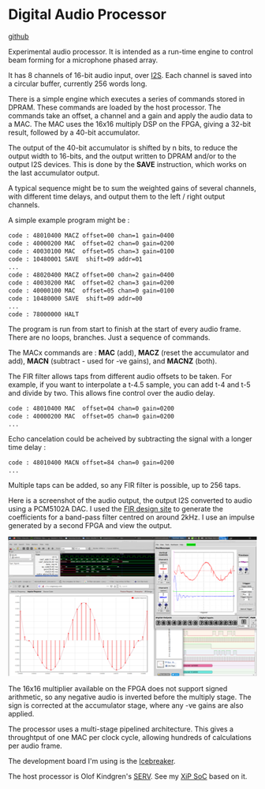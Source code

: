 Digital Audio Processor
=======================

[github](https://github.com/DaveBerkeley/fpga/tree/master/dsp)

Experimental audio processor.
It is intended as a run-time engine to control beam forming
for a microphone phased array.

It has 8 channels of 16-bit audio input, over [I2S](https://en.wikipedia.org/wiki/I%C2%B2S).
Each channel is saved into a circular buffer, currently 256 words long.

There is a simple engine which executes a series of commands stored in DPRAM.
These commands are loaded by the host processor.
The commands take an offset, a channel and a gain and apply the audio data to a MAC.
The MAC uses the 16x16 multiply DSP on the FPGA, giving a 32-bit result,
followed by a 40-bit accumulator.

The output of the 40-bit accumulator is shifted by n bits,
to reduce the output width to 16-bits,
and the output written to DPRAM and/or to the output I2S devices.
This is done by the **SAVE** instruction, which works on the last accumulator output.

A typical sequence might be to sum the weighted gains of several channels,
with different time delays, and output them to the left / right output channels.

A simple example program might be :

    code : 48010400 MACZ offset=00 chan=1 gain=0400
    code : 40000200 MAC  offset=02 chan=0 gain=0200
    code : 40030100 MAC  offset=05 chan=3 gain=0100
    code : 10480001 SAVE  shift=09 addr=01
    ...
    code : 48020400 MACZ offset=00 chan=2 gain=0400
    code : 40030200 MAC  offset=02 chan=3 gain=0200
    code : 40000100 MAC  offset=05 chan=0 gain=0100
    code : 10480000 SAVE  shift=09 addr=00
    ...
    code : 78000000 HALT

The program is run from start to finish at the start of every audio frame.
There are no loops, branches. Just a sequence of commands.

The MACx commands are : **MAC** (add), **MACZ** (reset the accumulator and add),
**MACN** (subtract - used for -ve gains), and **MACNZ** (both).

The FIR filter allows taps from different audio offsets to be taken.
For example, if you want to interpolate a t-4.5 sample,
you can add t-4 and t-5 and divide by two.
This allows fine control over the audio delay.

    code : 48010400 MAC  offset=04 chan=0 gain=0200
    code : 40000200 MAC  offset=05 chan=0 gain=0200
    ...

Echo cancelation could be acheived by subtracting the signal with a longer time delay :

    code : 48010400 MACN offset=84 chan=0 gain=0200
    ...

Multiple taps can be added, so any FIR filter is possible, up to 256 taps.

Here is a screenshot of the audio output, the output I2S converted to audio using a PCM5102A DAC.
I used the [FIR design site](http://t-filter.engineerjs.com/)
to generate the coefficients for a band-pass filter centred on around 2kHz.
I use an impulse generated by a second FPGA and view the output.

![screenshot](https://github.com/DaveBerkeley/fpga/blob/master/dsp/images/scr_202007181421.png)


The 16x16 multiplier available on the FPGA does not support signed arithmetic,
so any negative audio is inverted before the multiply stage.
The sign is corrected at the accumulator stage, where any -ve gains are also applied.

The processor uses a multi-stage pipelined architecture.
This gives a throughtput of one MAC per clock cycle,
allowing hundreds of calculations per audio frame.

The development board I'm using is the [Icebreaker](https://1bitsquared.de/products/icebreaker).

The host processor is Olof Kindgren's [SERV](https://github.com/olofk/serv).
See my [XiP SoC](https://github.com/DaveBerkeley/serv_soc) based on it.
